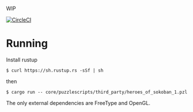 WIP

[![CircleCI](https://circleci.com/gh/bitonic/puzzlescript-rs/tree/master.svg?style=svg)](https://circleci.com/gh/bitonic/puzzlescript-rs/tree/master)

# Running

Install rustup

```
$ curl https://sh.rustup.rs -sSf | sh
```

then

```
$ cargo run -- core/puzzlescripts/third_party/heroes_of_sokoban_1.pzl
```

The only external dependencies are FreeType and OpenGL.
